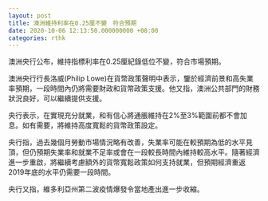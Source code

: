 ```yaml
---
layout: post
title: 澳洲維持利率在0.25厘不變　符合預期
date: 2020-10-06 12:13:50.000000000 +08:00
categories: rthk
---
```


澳洲央行公布，維持指標利率在0.25厘紀錄低位不變，符合市場預期。

澳洲央行行長洛威(Philip Lowe)在貨幣政策聲明中表示，鑒於經濟前景和高失業率預期，一段時間內仍將需要財政和貨幣政策支援。他又指，澳洲公共部門的財務狀況良好，可以繼續提供支援。

央行表示，在實現充分就業，和有信心將通脹維持在2%至3%範圍前都不會加息。如有需要，將維持高度寬鬆的貨幣政策設定。

央行指，過去幾個月勞動市場情況略有改善，失業率可能在較預期為低的水平見頂，但仍預期失業率和就業不足率或會在一段較長時間內維持較高水平。隨著經濟進一步重啟，將繼續考慮額外的貨幣寬鬆政策如何支持就業，但預期經濟重返2019年底的水平仍需要一段時間。

央行又指，維多利亞州第二波疫情爆發令當地產出進一步收縮。
